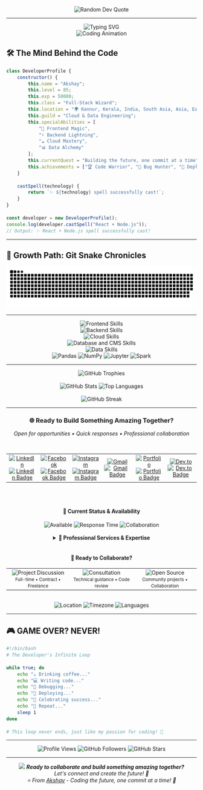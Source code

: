 <div align="center">
  <img src="https://quotes-github-readme.vercel.app/api?type=horizontal&theme=dark" alt="Random Dev Quote" />
</div>

---


<div align="center">
  <img src="https://readme-typing-svg.herokuapp.com?font=JetBrains+Mono&size=35&duration=3000&pause=1000&color=00D9FF&center=true&vCenter=true&width=800&lines=🚀+Fullstack+Developer;☁️+Cloud+Architect;📊+Data+Engineer;🤖+AI+Enthusiast;🎯+Problem+Solver;💡+Innovation+Creator" alt="Typing SVG" />
</div>

<div align="center">
  <img src="https://user-images.githubusercontent.com/74038190/229223263-cf2e4b07-2615-4f87-9c38-e37600f8381a.gif" width="400" alt="Coding Animation"/>
</div>


## 🛠️ The Mind Behind the Code
```javascript
class DeveloperProfile {
    constructor() {
        this.name = "Akshay";
        this.level = 85;
        this.exp = 50000;
        this.class = "Full-Stack Wizard";
        this.location = "🌍 Kannur, Kerala, India, South Asia, Asia, Earth, Solar System, Orion Arm, Milky Way Galaxy, Local Group, Virgo Supercluster, Observable Universe";
        this.guild = "Cloud & Data Engineering";
        this.specialAbilities = [
            "🔮 Frontend Magic",
            "⚡ Backend Lightning",
            "☁️ Cloud Mastery",
            "📊 Data Alchemy"
        ];
        this.currentQuest = "Building the future, one commit at a time";
        this.achievements = ["🏆 Code Warrior", "🎯 Bug Hunter", "🚀 Deploy Master"];
    }
    
    castSpell(technology) {
        return `✨ ${technology} spell successfully cast!`;
    }
}

const developer = new DeveloperProfile();
console.log(developer.castSpell("React + Node.js"));
// Output: ✨ React + Node.js spell successfully cast!
```

---
## 🌱 **Growth Path: Git Snake Chronicles**<div align="center">
  <picture>
    <source media="(prefers-color-scheme: dark)" srcset="https://raw.githubusercontent.com/platane/platane/output/github-contribution-grid-snake-dark.svg">
    <source media="(prefers-color-scheme: light)" srcset="https://raw.githubusercontent.com/platane/platane/output/github-contribution-grid-snake.svg">
    <img alt="github contribution grid snake animation" src="https://raw.githubusercontent.com/platane/platane/output/github-contribution-grid-snake.svg">
  </picture>
</div>

---

<div align="center">
  <img src="https://skillicons.dev/icons?i=react,nextjs,typescript,javascript,html,css,sass,tailwind,bootstrap,figma&theme=dark" alt="Frontend Skills" />
</div>

<div align="center">
  <img src="https://skillicons.dev/icons?i=nodejs,python,java,rust,express,django,flask,fastapi,graphql,socketio&theme=dark" alt="Backend Skills" />
</div>

<div align="center">
  <img src="https://skillicons.dev/icons?i=aws,azure,gcp,docker,kubernetes,terraform,jenkins,github,gitlab,linux,nginx,prometheus&theme=dark" alt="Cloud Skills" />
</div>

<div align="center">
  <img src="https://skillicons.dev/icons?i=mysql,postgres,mongodb,wordpress&theme=dark" alt="Database and CMS Skills" />
</div>


<div align="center">
  <img src="https://skillicons.dev/icons?i=python,r,tensorflow,pytorch,elasticsearch,mongodb,mysql,postgresql,redis,kafka&theme=dark" alt="Data Skills" />
  <br/>
  <img src="https://img.shields.io/badge/Pandas-150458?style=for-the-badge&logo=pandas&logoColor=white" alt="Pandas" />
  <img src="https://img.shields.io/badge/NumPy-013243?style=for-the-badge&logo=numpy&logoColor=white" alt="NumPy" />
  <img src="https://img.shields.io/badge/Jupyter-F37626?style=for-the-badge&logo=jupyter&logoColor=white" alt="Jupyter" />
  <img src="https://img.shields.io/badge/Apache%20Spark-E25A1C?style=for-the-badge&logo=apachespark&logoColor=white" alt="Spark" />
</div>

---

<div align="center">
  <img src="https://github-profile-trophy.vercel.app/?username=akshayp7&theme=darkhub&no-frame=true&no-bg=false&margin-w=10&row=2&column=4" alt="GitHub Trophies" />
</div>

<br/>

<div align="center">
  <img height="200em" src="https://github-readme-stats.vercel.app/api?username=akshayp7&show_icons=true&theme=react&include_all_commits=true&count_private=true&hide_border=true&bg_color=0D1117&title_color=58A6FF&icon_color=58A6FF&text_color=C9D1D9" alt="GitHub Stats" />
  <img height="200em" src="https://github-readme-stats.vercel.app/api/top-langs/?username=akshayp7&layout=compact&langs_count=10&theme=react&hide_border=true&bg_color=0D1117&title_color=58A6FF&text_color=C9D1D9" alt="Top Languages" />
</div>

<br/>

<div align="center">
  <img src="https://github-readme-streak-stats.herokuapp.com/?user=akshayp7&theme=react&hide_border=true&background=0D1117&stroke=58A6FF&ring=58A6FF&fire=FF6B6B&currStreakLabel=58A6FF" alt="GitHub Streak" />
</div>


---

<div align="center">
  <!-- Professional Header -->
  <h3>🌐 Ready to Build Something Amazing Together?</h3>
  <p><em>Open for opportunities • Quick responses • Professional collaboration</em></p>
  <br/>
  <!-- Enhanced Social Links with Professional Styling -->
  <table>
    <tr>
      <td align="center" width="16.66%">
        <a href="https://linkedin.com/in/yourprofile" target="_blank">
          <img src="https://skillicons.dev/icons?i=linkedin&theme=dark" width="65" alt="LinkedIn"/>
          <br/>
          <img src="https://img.shields.io/badge/LinkedIn-0077B5?style=for-the-badge&logo=linkedin&logoColor=white" alt="LinkedIn Badge"/>
        </a>
      </td>
      <td align="center" width="16.66%">
        <a href="https://facebook.com/yourprofile" target="_blank">
          <img src="https://img.icons8.com/fluency/65/facebook-new.png" width="65" alt="Facebook"/>
          <br/>
          <img src="https://img.shields.io/badge/Facebook-1877F2?style=for-the-badge&logo=facebook&logoColor=white" alt="Facebook Badge"/>
        </a>
      </td>
      <td align="center" width="16.66%">
        <a href="https://instagram.com/yourusername" target="_blank">
          <img src="https://img.icons8.com/fluency/65/instagram-new.png" width="65" alt="Instagram"/>
          <br/>
          <img src="https://img.shields.io/badge/Instagram-E4405F?style=for-the-badge&logo=instagram&logoColor=white" alt="Instagram Badge"/>
        </a>
      </td>
      <td align="center" width="16.66%">
        <a href="mailto:your.email@example.com" target="_blank">
          <img src="https://img.icons8.com/fluency/65/gmail-new.png" width="65" alt="Gmail"/>
          <br/>
          <img src="https://img.shields.io/badge/Gmail-D14836?style=for-the-badge&logo=gmail&logoColor=white" alt="Gmail Badge"/>
        </a>
      </td>
      <td align="center" width="16.66%">
        <a href="https://yourportfolio.com" target="_blank">
          <img src="https://img.icons8.com/fluency/65/domain.png" width="65" alt="Portfolio"/>
          <br/>
          <img src="https://img.shields.io/badge/Portfolio-FF5722?style=for-the-badge&logo=About.me&logoColor=white" alt="Portfolio Badge"/>
        </a>
      </td>
      <td align="center" width="16.66%">
        <a href="https://dev.to/yourusername" target="_blank">
          <img src="https://skillicons.dev/icons?i=devto&theme=dark" width="65" alt="Dev.to"/>
          <br/>
          <img src="https://img.shields.io/badge/Dev.to-0A0A0A?style=for-the-badge&logo=dev.to&logoColor=white" alt="Dev.to Badge"/>
        </a>
      </td>
    </tr>
  </table>
<br/><br/>
  <!-- Professional Status Section -->
  <div>
    <h4>🎯 Current Status & Availability</h4>
    <img src="https://img.shields.io/badge/🟢%20Available-For%20New%20Opportunities-brightgreen?style=for-the-badge&labelColor=2ea043" alt="Available"/>
    <img src="https://img.shields.io/badge/⏱️%20Response%20Time-Within%2024%20Hours-blue?style=for-the-badge&labelColor=0969da" alt="Response Time"/>
    <img src="https://img.shields.io/badge/🤝%20Collaboration-Open%20to%20Projects-purple?style=for-the-badge&labelColor=8957e5" alt="Collaboration"/>
  </div>
  <br/>
  <!-- Professional Services Grid -->
  <details>
    <summary><strong>🎯 Professional Services & Expertise</strong></summary>
    <br/>
    <table>
      <tr>
        <td align="center" width="33.33%">
          <img src="https://img.shields.io/badge/🚀%20Full--Stack-Development-4CAF50?style=for-the-badge&logo=code&logoColor=white" alt="Full-Stack"/>
          <br/><br/>
          <small><strong>Complete web solutions</strong><br/>Frontend • Backend • Database<br/>React • Java • Python</small>
        </td>
        <td align="center" width="33.33%">
          <img src="https://img.shields.io/badge/📊%20Data-Engineering-FF9800?style=for-the-badge&logo=database&logoColor=white" alt="Data Engineering"/>
          <br/><br/>
          <small><strong>Data pipelines & analytics</strong><br/>Big Data • ETL • BI Dashboards<br/>Spark • Pandas • Power BI</small>
        </td>
        <td align="center" width="33.33%">
          <img src="https://img.shields.io/badge/☁️%20Cloud-Architecture-2196F3?style=for-the-badge&logo=cloud&logoColor=white" alt="Cloud Architecture"/>
          <br/><br/>
          <small><strong>Scalable cloud solutions</strong><br/>Microservices • DevOps • CI/CD<br/>AWS • Azure • Docker</small>
        </td>
      </tr>
      <tr>
        <td align="center" width="33.33%">
          <img src="https://img.shields.io/badge/🎯%20Technical-Consulting-9C27B0?style=for-the-badge&logo=consultant&logoColor=white" alt="Consulting"/>
          <br/><br/>
          <small><strong>Architecture guidance</strong><br/>Code Reviews • Optimization<br/>Best Practices • Mentoring</small>
        </td>
        <td align="center" width="33.33%">
          <img src="https://img.shields.io/badge/🔧%20System-Optimization-E91E63?style=for-the-badge&logo=speedometer&logoColor=white" alt="Optimization"/>
          <br/><br/>
          <small><strong>Performance tuning</strong><br/>Database • Application • Query<br/>Monitoring • Scaling</small>
        </td>
        <td align="center" width="33.33%">
          <img src="https://img.shields.io/badge/🌟%20Open-Source-607D8B?style=for-the-badge&logo=github&logoColor=white" alt="Open Source"/>
          <br/><br/>
          <small><strong>Community contributions</strong><br/>GitHub Projects • Documentation<br/>Knowledge Sharing • Support</small>
        </td>
      </tr>
    </table>
  </details>
  <br/>
  <!-- Call to Action Section -->
  <div>
    <h4>💼 Ready to Collaborate?</h4>
    <table>
      <tr>
        <td align="center" width="33.33%">
          <img src="https://img.shields.io/badge/💡%20Have%20a%20Project-Let's%20Discuss-FF6B6B?style=for-the-badge&logo=lightbulb&logoColor=white" alt="Project Discussion"/>
          <br/><small>Full-time • Contract • Freelance</small>
        </td>
        <td align="center" width="33.33%">
          <img src="https://img.shields.io/badge/🤝%20Need%20Consultation-I'm%20Here%20to%20Help-4ECDC4?style=for-the-badge&logo=handshake&logoColor=white" alt="Consultation"/>
          <br/><small>Technical guidance • Code review</small>
        </td>
        <td align="center" width="33.33%">
          <img src="https://img.shields.io/badge/🌟%20Open%20Source-Let's%20Contribute-FFE066?style=for-the-badge&logo=github&logoColor=black" alt="Open Source"/>
          <br/><small>Community projects • Collaboration</small>
        </td>
      </tr>
    </table>
  </div>
  <br/>
  <!-- Professional Footer -->
  <div>
    <img src="https://img.shields.io/badge/📍%20Location-Available%20Worldwide-green?style=flat-square" alt="Location"/>
    <img src="https://img.shields.io/badge/🕐%20Timezone-Flexible%20Hours-blue?style=flat-square" alt="Timezone"/>
    <img src="https://img.shields.io/badge/💬%20Languages-English%20•%20Professional-orange?style=flat-square" alt="Languages"/>
  </div>
</div>

---

## 🎮 **GAME OVER? NEVER!**

```bash
#!/bin/bash
# The Developer's Infinite Loop

while true; do
    echo "☕ Drinking coffee..."
    echo "💻 Writing code..."
    echo "🐛 Debugging..."
    echo "🚀 Deploying..."
    echo "🎉 Celebrating success..."
    echo "🔄 Repeat..."
    sleep 1
done

# This loop never ends, just like my passion for coding! 🚀
```

---

<div align="center">
  <img src="https://komarev.com/ghpvc/?username=yourusername&label=Profile%20views&color=58A6FF&style=for-the-badge" alt="Profile Views" />
  <img src="https://img.shields.io/github/followers/yourusername?label=Followers&style=for-the-badge&color=58A6FF" alt="GitHub Followers" />
  <img src="https://img.shields.io/github/stars/yourusername?label=Stars&style=for-the-badge&color=58A6FF" alt="GitHub Stars" />
</div>


---

<div align="center">
  <img src="https://media.giphy.com/media/LnQjpWaON8nhr21vNW/giphy.gif" width="60"> 
  <em><b>Ready to collaborate and build something amazing together?</b></em>
  <br/>
  <em>Let's connect and create the future! 🚀</em>
</div>

<div align="center">
  <i>⭐️ From <a href="https://github.com/akshay2001p">Akshay</a> - Coding the future, one commit at a time! 💫</i>
</div>
